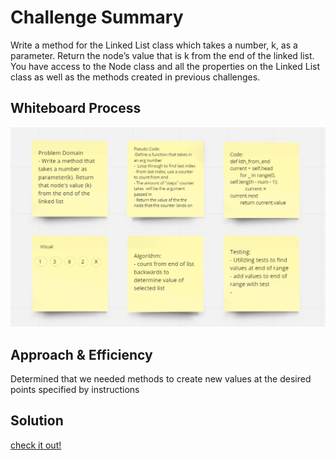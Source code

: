 # Challenge Summary

Write a method for the Linked List class which takes a number, k, as a parameter. Return the node’s value that is k from the end of the linked list. You have access to the Node class and all the properties on the Linked List class as well as the methods created in previous challenges.

## Whiteboard Process

![Check it Out!](/python/linked_list2/chal07.PNG)

## Approach & Efficiency

Determined that we needed methods to create new values at the desired points specified by instructions

## Solution

[check it out!](/python/linked_list2/linked_list2/linked_list2.py)

